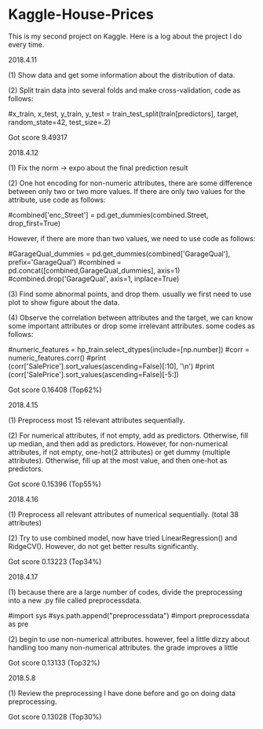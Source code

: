 # Kaggle-House-Prices
This is my second project on Kaggle. Here is a log about the project I do every time.

2018.4.11

(1) Show data and get some information about the distribution of data.

(2) Split train data into several folds and make cross-validation, code as follows:

#x_train, x_test, y_train, y_test = train_test_split(train[predictors], target, random_state=42, test_size=.2)

Got score 9.49317

2018.4.12

(1) Fix the norm -> expo about the final prediction result

(2) One hot encoding for non-numeric attributes, there are some difference between only two or two more values.
If there are only two values for the attribute, use code as follows:

#combined['enc_Street'] = pd.get_dummies(combined.Street, drop_first=True)

However, if there are more than two values, we need to use code as follows:

#GarageQual_dummies = pd.get_dummies(combined['GarageQual'], prefix='GarageQual')
#combined = pd.concat([combined,GarageQual_dummies], axis=1)
#combined.drop('GarageQual', axis=1, inplace=True)

(3) Find some abnormal points, and drop them. usually we first need to use plot to show figure about the data.

(4) Observe the correlation between attributes and the target, we can know some important attributes or drop some irrelevant attributes.
some codes as follows:

#numeric_features = hp_train.select_dtypes(include=[np.number])
#corr = numeric_features.corr()
#print (corr['SalePrice'].sort_values(ascending=False)[:10], '\n')
#print (corr['SalePrice'].sort_values(ascending=False)[-5:])

Got score 0.16408 (Top62%)

2018.4.15

(1) Preprocess most 15 relevant attributes sequentially.

(2) For numerical attributes, if not empty, add as predictors. Otherwise, fill up median, and then add as predictors.
However, for non-numerical attributes, if not empty, one-hot(2 attributes) or get dummy (multiple attributes). Otherwise, fill up at the most value,
and then one-hot as predictors.

Got score 0.15396 (Top55%)

2018.4.16

(1) Preprocess all relevant attributes of numerical sequentially. (total 38 attributes)

(2) Try to use combined model, now have tried LinearRegression() and RidgeCV(). However, do not get better results significantly.

Got score 0.13223 (Top34%)

2018.4.17

(1) because there are a large number of codes, divide the preprocessing into a new .py file called preprocessdata.

#import sys
#sys.path.append("preprocessdata")
#import preprocessdata as pre

(2) begin to use non-numerical attributes. however, feel a little dizzy about handling too many non-numerical attributes. the grade improves a little

Got score 0.13133 (Top32%)

2018.5.8

(1) Review the preprocessing I have done before and go on doing data preprocessing.

Got score 0.13028 (Top30%)
